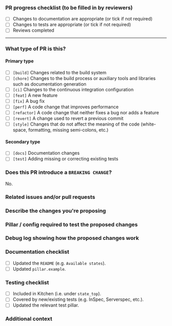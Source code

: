 <!--
Please fill in this PR template to make it easier to review and merge.

It has been designed so that a lot of it can be completed *after* submitting it,
e.g. filling in the checklists.

Notes:
1. Please keep the PR as small as is practicable; the larger a PR gets, the harder it becomes to review and the more time it requires to get it merged.
2. Similarly, please avoid PRs that cover more than one type; it should be a _bug fix_ *OR* a _new feature_ *OR* a _refactor_, etc.
3. Please direct questions to the [`#formulas` channel on Slack](https://saltstackcommunity.slack.com/messages/C7LG8SV54/), which is bridged to `#saltstack-formulas` on Freenode.
4. Feel free to suggest improvements to this template by reporting an issue or submitting a PR.  The source of this template is:
  - https://github.com/saltstack-formulas/.github/blob/master/.github/pull_request_template.md
-->

### PR progress checklist (to be filled in by reviewers)
<!-- Please leave this checklist for reviewers to tick as they work through the PR. -->

- [ ] Changes to documentation are appropriate (or tick if not required)
- [ ] Changes to tests are appropriate (or tick if not required)
- [ ] Reviews completed

---

### What type of PR is this?
<!-- Please tick each box that is relevant (after creating the PR). -->

#### Primary type
<!-- There really should be only *one* of these types ticked for each PR. -->

- [ ] `[build]`    Changes related to the build system
- [ ] `[chore]`    Changes to the build process or auxiliary tools and libraries such as documentation generation
- [ ] `[ci]`       Changes to the continuous integration configuration
- [ ] `[feat]`     A new feature
- [ ] `[fix]`      A bug fix
- [ ] `[perf]`     A code change that improves performance
- [ ] `[refactor]` A code change that neither fixes a bug nor adds a feature
- [ ] `[revert]`   A change used to revert a previous commit
- [ ] `[style]`    Changes that do not affect the meaning of the code (white-space, formatting, missing semi-colons, etc.)

#### Secondary type
<!-- Most PRs should include all of the following types as well. -->

- [ ] `[docs]`     Documentation changes
- [ ] `[test]`     Adding missing or correcting existing tests

### Does this PR introduce a `BREAKING CHANGE`?
<!-- If so, change the following to a `Yes` and explain what the breaking changes are. -->
<!-- If there are multiple breaking changes, list them all. -->

No.

### Related issues and/or pull requests
<!-- Please link any related issues/PRs here, especially any issues that are closed by this PR. -->



### Describe the changes you're proposing
<!-- A clear and concise description of what you have implemented. -->
<!-- Consider explaining each commit if they cover different aspects of the proposed changes. -->



### Pillar / config required to test the proposed changes
<!-- Provide links to the SLS files and/or relevant configs (be sure to remove sensitive info). -->



### Debug log showing how the proposed changes work
<!-- Include a debug log showing how these changes work, e.g. using `salt-minion -l debug`. -->
<!-- Alternatively, linking to Kitchen debug logs is useful, e.g. via. Travis CI. -->
<!-- Most useful is providing a passing InSpec test, which can be used to verify any proposed changes. -->



### Documentation checklist
<!-- Please tick each box that is relevant (after creating the PR). -->

- [ ] Updated the `README` (e.g. `Available states`).
- [ ] Updated `pillar.example`.

### Testing checklist
<!-- Please tick each box that is relevant (after creating the PR). -->

- [ ] Included in Kitchen (i.e. under `state_top`).
- [ ] Covered by new/existing tests (e.g. InSpec, Serverspec, etc.).
- [ ] Updated the relevant test pillar.

### Additional context
<!-- Add any other context about the proposed changes here. -->

